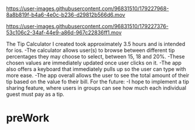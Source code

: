 

https://user-images.githubusercontent.com/96831510/179227968-8a8b819f-b4a6-4e0c-b236-d29812b566d6.mov



https://user-images.githubusercontent.com/96831510/179227376-53c106c2-34af-44e9-a86d-967c22836ff1.mov



The Tip Calculator I created took approximately 3.5 hours and is intended for ios.
-The calculator allows user(s) to browse between different tip percentages they may choose to select, between 15, 18 and 20%.
-These chosen values are immediately updated once user clicks on it.
-The app also offers a keyboard that immediately pulls up so the user can type with more ease.
-The app overall allows the user to see the total amount of their tip based on the value fo their bill.
For the future:
-I hope to implement a tip sharing feature, where users in groups can see how much each individual guest must pay as a tip.



# preWork
